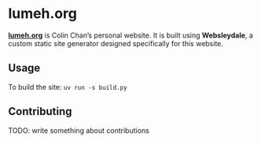 # lumeh.org

[**lumeh.org**] is Colin Chan’s personal website. It is built using
**Websleydale**, a custom static site generator designed specifically
for this website.

[**lumeh.org**]: https://www.lumeh.org/

## Usage

To build the site: `uv run -s build.py`

## Contributing

TODO: write something about contributions

